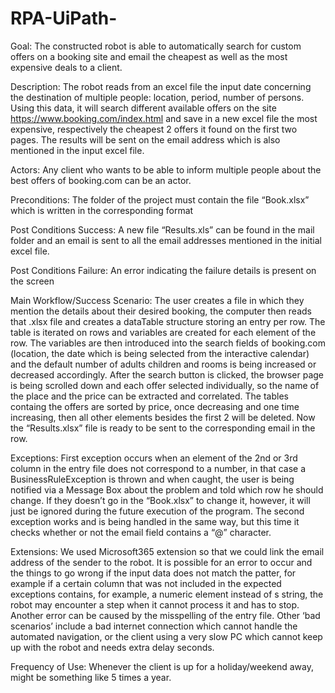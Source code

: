 # RPA-UiPath-



Goal:	     The constructed robot is able to automatically search for custom offers on a booking site and email the cheapest as well as the most expensive deals to a client.

Description:	     The robot reads from an excel file the input date concerning the destination of multiple people: location, period, number of persons.  Using this data, it will search different available offers on the site https://www.booking.com/index.html and save in a new excel file the most expensive, respectively the cheapest 2 offers it found on the first two pages. The results will be sent on the email address which is also mentioned in the input excel file.

Actors:	     Any client who wants to be able to inform multiple people about the best offers of booking.com can be an actor.

Preconditions:	     The folder of the project must contain the file “Book.xlsx” which is written in the corresponding format

Post Conditions	Success:	     A new file “Results.xls” can be found in the mail folder and an email is sent to all the email addresses mentioned in the initial excel file.

Post Conditions	Failure:	     An error indicating the failure details is present on the screen

Main Workflow/Success Scenario:     The user creates a file in which they mention the details about their desired booking, the computer then reads that .xlsx file and creates a dataTable structure storing an entry per row. The table is iterated on rows and variables are created for each element of the row. The variables are then introduced into the search fields of booking.com (location, the date which is being selected from the interactive calendar) and the default number of adults children and rooms is being increased or decreased accordingly. After the search button is clicked, the browser page is being scrolled down and each offer selected individually, so the name of the place and the price can be extracted and correlated. The tables containg the offers are sorted by price, once decreasing and one time increasing, then all other elements besides the first 2 will be deleted. Now the “Results.xlsx” file is ready to be sent to the corresponding email in the row.
 
Exceptions:	  First exception occurs when an element of the 2nd or 3rd column in the entry file does not correspond to a number, in that case a BusinessRuleException is thrown and when caught, the user is being notified via a Message Box about the problem and told which row he should change. If they doesn’t go in the “Book.xlsx” to change it, however, it will just be ignored during the future execution of the program. The second exception works and is being handled in the same way, but this time it checks whether or not the email field contains a “@” character.

Extensions:     We used Microsoft365 extension so that we could link the email address of the sender to the robot. It is possible for an error to occur and the things to go wrong if the input data does not match the patter, for example if a certain column that was not included in the expected exceptions contains, for example, a numeric element instead of s string, the robot may encounter a step when it cannot process it and has to stop. Another error can be caused by the misspelling of the entry file. Other ‘bad scenarios’ include a bad internet connection which cannot handle the automated navigation, or the client using a very slow PC which cannot keep up with the robot and needs extra delay seconds.  
 
Frequency of Use:	 Whenever the client is up for a holiday/weekend away, might be something like 5 times a year.
 



